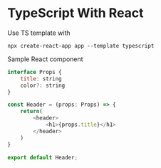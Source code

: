 # TypeScript With React

Use TS template with

```
npx create-react-app app --template typescript
```

Sample React component

```js
interface Props {
    title: string
    color?: string
}

const Header = (props: Props) => {
    return(
        <header>
            <h1>{props.title}</h1>
        </header>
    )
}

export default Header;
```
